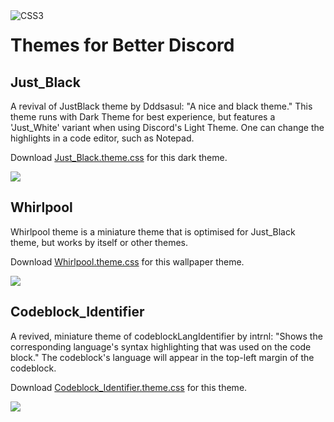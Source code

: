 <a href="https://developer.mozilla.org/en-US/docs/Web/CSS">
  <img align="left" src="https://img.shields.io/badge/Code-CSS-informational?logo=css3&logoColor=blueviolet&labelColor=black&color=757575" alt="CSS3" loading="lazy" />
</a>

# Themes for Better Discord
## Just_Black
A revival of JustBlack theme by Dddsasul: "A nice and black theme."  This theme runs with Dark Theme for best experience, but features a 'Just_White' variant when using Discord's Light Theme.  One can change the highlights in a code editor, such as Notepad.

Download <a href="https://github.com/Mephiles-the-Dark/Better_Discord/blob/master/Themes/Just_Black/Just_Black.theme.css" target="_blank" />Just_Black.theme.css</a> for this dark theme.

![](https://github.com/Mephiles-the-Dark/Better_Discord/blob/master/Themes/Previews/Just_Black_3.png)

## Whirlpool
Whirlpool theme is a miniature theme that is optimised for Just_Black theme, but works by itself or other themes.

Download <a href="https://github.com/Mephiles-the-Dark/Better_Discord/blob/master/Themes/Whirlpool/Whirlpool.theme.css" target="_blank" />Whirlpool.theme.css</a> for this wallpaper theme.

![](https://github.com/Mephiles-the-Dark/Better_Discord/blob/master/Themes/Previews/Whirlpool_3.png)

## Codeblock_Identifier
A revived, miniature theme of codeblockLangIdentifier by intrnl: "Shows the corresponding language's syntax highlighting that was used on the code block."  The codeblock's language will appear in the top-left margin of the codeblock.

Download <a href="https://github.com/Mephiles-the-Dark/Better_Discord/blob/master/Themes/Codeblock_Identifier/Codeblock_Identifier.theme.css" target="_blank" />Codeblock_Identifier.theme.css</a> for this theme.

![](https://github.com/Mephiles-the-Dark/Better_Discord/blob/master/Themes/Previews/Codeblock_Identifier_1.png)
